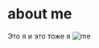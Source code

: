 # about me
Это я и это тоже я
![me](https://static10.tgstat.ru/channels/_0/5f/5fc45c50fb9f76ab4ca4fdac86e3cfc0.jpg)
